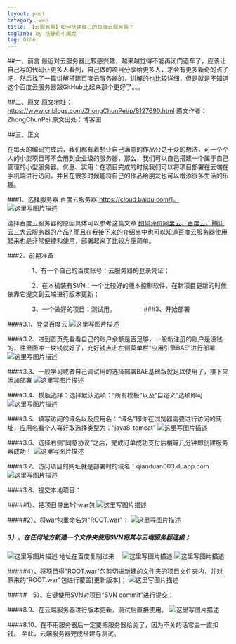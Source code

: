 ```yaml
---
layout: post
category: web
title: 【云服务器】如何搭建自己的百度云服务器？
tagline: by 恬静的小魔龙
tag: Other
---
```


##一、前言
最近对云服务器比较感兴趣，越来越觉得不能再闭门造车了，应该让自己写的代码让更多人看到，自己做的项目分享给更多人，才会有更多新奇的点子吧，然后找了一篇讲解搭建百度云服务器的，讲解的也比较详细，但是就是不知道这个百度云服务器跟GitHub比起来那个更好了。。。

##二、原文
原文地址：https://www.cnblogs.com/ZhongChunPei/p/8127690.html
原文作者：ZhongChunPei
原文出处：博客园

##三、正文

在每天的编码完成后，我们都有着想让自己满意的作品公之于众的想法，可一个个人的小型项目可不会用到企业级的服务器，那么，我们可以自己搭建一个属于自己管理的小型服务器。优惠、实用：在项目完成的时候我们可以将项目部署在云端在手机端进行访问，并且在很多时候能将自己的作品给朋友也可以增添很多生活的乐趣。

###1、选择服务器
百度云服务器[https://cloud.baidu.com/]。
![这里写图片描述](https://images2017.cnblogs.com/blog/1197353/201712/1197353-20171227193904363-1754185204.png)

选择百度云服务器的原因具体可以参考这篇文章
[如何评价阿里云、百度云、腾讯云三大云服务器的产品?](http://lusongsong.com/info/post/9641.html)
而且在我接下来的介绍当中也可以知道百度云服务器使用起来也是非常便捷和使用，部署起来了比较方便简单。

###2、前期准备

　　　　1、有一个自己的百度账号：云服务器的登录凭证；

　　　　2、在本机装有SVN：一个比较好的版本控制软件，在新项目更新的时候依靠它提交到云端进行版本更新；

　　　　3、一个做好的项目：测试用。
　　　　
###3、开始部署

####3.1、登录百度云
![这里写图片描述](https://images2017.cnblogs.com/blog/1197353/201712/1197353-20171227195542269-1734686439.png)

####3.2、进到首页先看看自己的账户余额是否足够，一般新注册的账户是没钱的，往里面冲一块钱就好了，充好钱点击左侧菜单栏“应用引擎BAE”进行部署
![这里写图片描述](https://images2017.cnblogs.com/blog/1197353/201712/1197353-20171227200508206-883751099.png)

####3.3、一般学习或者自己调试用的选择部署BAE基础版就足以使用了，接下来添加部署
![这里写图片描述](https://images2017.cnblogs.com/blog/1197353/201712/1197353-20171227201347300-388106200.png)

####3.4、模版选择：选择默认选项：“所有模板”以及“自定义”选项即可
![这里写图片描述](https://images2017.cnblogs.com/blog/1197353/201712/1197353-20171227201803988-713543158.png)

####3.5、填写访问的域名以及应用名：“域名”即你在浏览器需要进行访问的网址，应用名看个人喜好取选择类型为：“java8-tomcat”
![这里写图片描述](https://images2017.cnblogs.com/blog/1197353/201712/1197353-20171227202501644-924787852.png)

####3.6、选择右侧“同意协议”之后，完成订单成功支付后稍等几分钟即创建服务器成功！
![这里写图片描述](https://images2017.cnblogs.com/blog/1197353/201712/1197353-20171227203326363-1692889035.png)

####3.7、访问项目的网址就是部署时的域名：qianduan003.duapp.com
![这里写图片描述](https://images2017.cnblogs.com/blog/1197353/201712/1197353-20171227203613738-638002325.png)

####3.8、提交本地项目：

#####1）、把项目导出1个war包
![这里写图片描述](https://images2017.cnblogs.com/blog/1197353/201712/1197353-20171227204240097-403114011.png)

#####2）、将war包重命名为"ROOT.war"；
![这里写图片描述](https://images2017.cnblogs.com/blog/1197353/201712/1197353-20171228082811519-216655647.png)

##### 3）、在任何地方新建一个文件夹使用SVN将其与云端服务器连接；
![这里写图片描述](https://images2017.cnblogs.com/blog/1197353/201712/1197353-20171227205630441-1190049854.png)
地址在百度复制过来　
![这里写图片描述](https://images2017.cnblogs.com/blog/1197353/201712/1197353-20171227210012738-1016544084.png)
![这里写图片描述](https://images2017.cnblogs.com/blog/1197353/201712/1197353-20171227205841722-771605513.png)

#####4）、将项目得"ROOT.war"包剪切进新建的文件夹的项目文件夹内，并对原来的“ROOT.war”包进行覆盖[更新版本]；
![这里写图片描述](https://images2017.cnblogs.com/blog/1197353/201712/1197353-20171228082608597-2022447970.png)

#####　5）、右键使用SVN对项目“SVN commit”进行提交；

####8.9、在云端服务器进行版本更新，测试后直接使用。
![这里写图片描述](https://images2017.cnblogs.com/blog/1197353/201712/1197353-20171227210240925-337021043.png)

####8.10、在不用服务器后一定要把服务器给关了，因为不关的话它会一直扣钱。
至此，云端服务器完成搭建与测试。